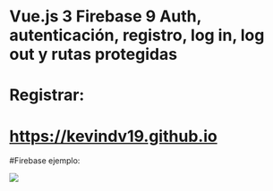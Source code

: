 # Vue.js 3 Firebase 9 Auth, autenticación, registro, log in, log out y rutas protegidas

# Registrar:

# https://kevindv19.github.io

#Firebase ejemplo:

<img src="firebase.jpg">




